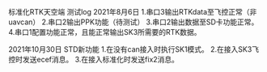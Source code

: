 标准化RTK天空端
测试log
2021年8月6日
1.串口3输出RTKdata至飞控正常（非uavcan）
2.串口2输出PPK功能（待测试）
3.串口2输出数据至SD卡功能正常。
4.串口1配置功能正常，且能正常输出SK3所需要的RTK数据。

2021年10月30日
STD新功能
1.在没有can接入时执行SK1模式。
2.在接入SK3飞控时发送ecef消息。
3.在接入标准化时发送fix2消息。